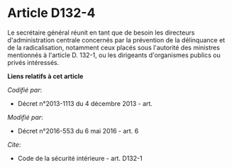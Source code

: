# Article D132-4

Le secrétaire général réunit en tant que de besoin les directeurs d'administration centrale concernés par la prévention de la
délinquance et de la radicalisation, notamment ceux placés sous l'autorité des ministres mentionnés à l'article D. 132-1, ou
les dirigeants d'organismes publics ou privés intéressés.

**Liens relatifs à cet article**

_Codifié par_:

  - Décret n°2013-1113 du 4 décembre 2013 - art.

_Modifié par_:

  - Décret n°2016-553 du 6 mai 2016 - art. 6

_Cite_:

  - Code de la sécurité intérieure - art. D132-1
